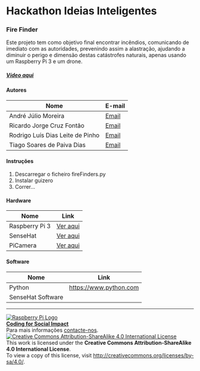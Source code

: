 ﻿# Hackathon Ideias Inteligentes  

### Fire Finder

   Este projeto tem como objetivo final encontrar incêndios, comunicando de imediato com as autoridades, prevenindo assim a alastração, ajudando a diminuir o perigo e dimensão destas catástrofes naturais, apenas usando um Raspberry Pi 3 e um drone.
  
##### [Vídeo aqui](https://drive.google.com/file/d/0B_pUAOPBkih7dUd2NmR5QXZ2aEk/view?usp=sharing?raw=true)  
  
#### Autores  

|Nome  |E-mail  |  
|---|---|    
|André Júlio Moreira  |[Email](mailto:andre.julio.moreira@hotmail.com)  |  
|Ricardo Jorge Cruz Fontão  |[Email](mailto:ricardo.fontao@gmail.com)  |  
|Rodrigo Luís Dias Leite de Pinho  |[Email](mailto:rodrigo.luis.pinho@gmail.com)  |  
|Tiago Soares de Paiva Dias  |[Email](mailto:tiago22dias@outlook.com)  |  

#### Instruções

1. Descarregar o ficheiro fireFinders.py
1. Instalar guizero
1. Correr...

#### Hardware  

|Nome  |Link  |  
|---|---|    
|Raspberry Pi 3  |[Ver aqui](http://www.raspberrypi.org) |
|SenseHat |[Ver aqui](https://www.raspberrypi.org/products/sense-hat) |
|PiCamera |[Ver aqui](https://www.raspberrypi.org/products/camera-module-v2/) |
#### Software  

|Nome  |Link  |  
|---|---|    
|Python  |https://www.python.com |
|SenseHat Software| |


***  
[![Raspberry Pi Logo](https://upload.wikimedia.org/wikipedia/en/thumb/c/cb/Raspberry_Pi_Logo.svg/50px-Raspberry_Pi_Logo.svg.png)](http://raspberrypi.org)   
[**Coding for Social Impact**](http://codingforsocialimpact.fe.up.pt)  
Para mais informações [contacte-nos](mailto:hello@codingforsocialimpact.org.com).  
[![Creative Commons Attribution-ShareAlike 4.0 International License](https://licensebuttons.net/l/by-sa/4.0/88x31.png)](http://creativecommons.org/licenses/by-sa/4.0/)  
This work is licensed under the **Creative Commons Attribution-ShareAlike 4.0 International License**.  
To view a copy of this license, visit http://creativecommons.org/licenses/by-sa/4.0/.  
